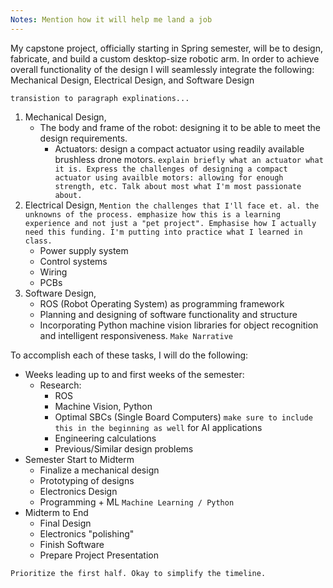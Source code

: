 ```yaml
---
Notes: Mention how it will help me land a job
---
```

My capstone project, officially starting in Spring semester, will be to design, fabricate, and build a custom desktop-size robotic arm. In order to achieve overall functionality of the design I will seamlessly integrate the following: Mechanical Design, Electrical Design, and Software Design
```
transistion to paragraph explinations...
```
1. Mechanical Design,
	- The body and frame of the robot: designing it to be able to meet the design requirements. 
		- Actuators: design a compact actuator using readily available brushless drone motors. `explain briefly what an actuator what it is. Express the challenges of designing a compact actuator using availble motors: allowing for enough strength, etc. Talk about most what I'm most passionate about.`
2. Electrical Design, `Mention the challenges that I'll face et. al. the unknowns of the process. emphasize how this is a learning experience and not just a "pet project". Emphasise how I actually need this funding. I'm putting into practice what I learned in class.`
	- Power supply system
	- Control systems
	- Wiring
	- PCBs
3. Software Design,
	- ROS (Robot Operating System) as programming framework
	- Planning and designing of software functionality and structure
	- Incorporating Python machine vision libraries for object recognition and intelligent responsiveness. `Make Narrative`

To accomplish each of these tasks, I will do the following: 
- Weeks leading up to and first weeks of the semester:
	- Research:
		- ROS
		- Machine Vision, Python
		- Optimal SBCs (Single Board Computers) `make sure to include this in the beginning as well` for AI applications 
		- Engineering calculations
		- Previous/Similar design problems
- Semester Start to Midterm
	- Finalize a mechanical design
	- Prototyping of designs
	- Electronics Design
	- Programming + ML `Machine Learning / Python`
- Midterm to End
	- Final Design
	- Electronics "polishing"
	- Finish Software
	- Prepare Project Presentation


```Notes
Prioritize the first half. Okay to simplify the timeline.
```